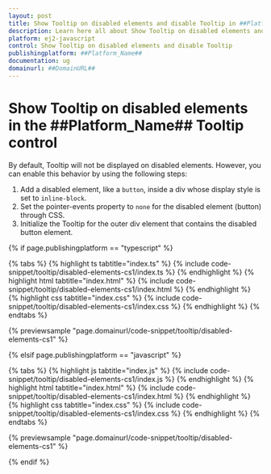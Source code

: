 ```yaml
---
layout: post
title: Show Tooltip on disabled elements and disable Tooltip in ##Platform_Name## Tooltip control | Syncfusion
description: Learn here all about Show Tooltip on disabled elements and disable Tooltip in Syncfusion ##Platform_Name## Tooltip control of Syncfusion Essential JS 2 and more.
platform: ej2-javascript
control: Show Tooltip on disabled elements and disable Tooltip
publishingplatform: ##Platform_Name##
documentation: ug
domainurl: ##DomainURL##
---
```


# Show Tooltip on disabled elements in the ##Platform_Name## Tooltip control

By default, Tooltip will not be displayed on disabled elements. However, you can enable this behavior by using the following steps:

1. Add a disabled element, like a `button`, inside a div whose display style is set to `inline-block`.
2. Set the pointer-events property to `none` for the disabled element (button) through CSS.
3. Initialize the Tooltip for the outer div element that contains the disabled button element.

{% if page.publishingplatform == "typescript" %}

{% tabs %}
{% highlight ts tabtitle="index.ts" %}
{% include code-snippet/tooltip/disabled-elements-cs1/index.ts %}
{% endhighlight %}
{% highlight html tabtitle="index.html" %}
{% include code-snippet/tooltip/disabled-elements-cs1/index.html %}
{% endhighlight %}
{% highlight css tabtitle="index.css" %}
{% include code-snippet/tooltip/disabled-elements-cs1/index.css %}
{% endhighlight %}
{% endtabs %}
          
{% previewsample "page.domainurl/code-snippet/tooltip/disabled-elements-cs1" %}

{% elsif page.publishingplatform == "javascript" %}

{% tabs %}
{% highlight js tabtitle="index.js" %}
{% include code-snippet/tooltip/disabled-elements-cs1/index.js %}
{% endhighlight %}
{% highlight html tabtitle="index.html" %}
{% include code-snippet/tooltip/disabled-elements-cs1/index.html %}
{% endhighlight %}
{% highlight css tabtitle="index.css" %}
{% include code-snippet/tooltip/disabled-elements-cs1/index.css %}
{% endhighlight %}
{% endtabs %}
          
{% previewsample "page.domainurl/code-snippet/tooltip/disabled-elements-cs1" %}

{% endif %}